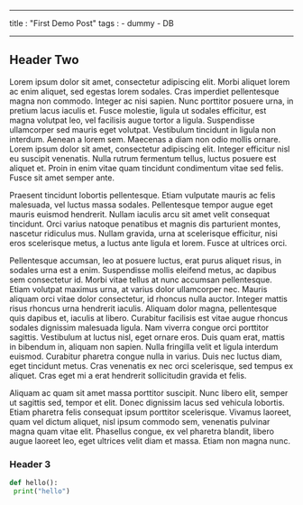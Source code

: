  ---
 title : "First Demo Post"
 tags : 
    - dummy
    - DB
 
 ---
 
 ## Header Two 
 Lorem ipsum dolor sit amet, consectetur adipiscing elit. Morbi aliquet lorem ac enim aliquet, sed egestas lorem sodales. Cras imperdiet pellentesque magna non commodo. Integer ac nisi sapien. Nunc porttitor posuere urna, in pretium lacus iaculis et. Fusce molestie, ligula ut sodales efficitur, est magna volutpat leo, vel facilisis augue tortor a ligula. Suspendisse ullamcorper sed mauris eget volutpat. Vestibulum tincidunt in ligula non interdum. Aenean a lorem sem. Maecenas a diam non odio mollis ornare. Lorem ipsum dolor sit amet, consectetur adipiscing elit. Integer efficitur nisl eu suscipit venenatis. Nulla rutrum fermentum tellus, luctus posuere est aliquet et. Proin in enim vitae quam tincidunt condimentum vitae sed felis. Fusce sit amet semper ante.

Praesent tincidunt lobortis pellentesque. Etiam vulputate mauris ac felis malesuada, vel luctus massa sodales. Pellentesque tempor augue eget mauris euismod hendrerit. Nullam iaculis arcu sit amet velit consequat tincidunt. Orci varius natoque penatibus et magnis dis parturient montes, nascetur ridiculus mus. Nullam gravida, urna at scelerisque efficitur, nisi eros scelerisque metus, a luctus ante ligula et lorem. Fusce at ultrices orci.

Pellentesque accumsan, leo at posuere luctus, erat purus aliquet risus, in sodales urna est a enim. Suspendisse mollis eleifend metus, ac dapibus sem consectetur id. Morbi vitae tellus at nunc accumsan pellentesque. Etiam volutpat maximus urna, at varius dolor ullamcorper nec. Mauris aliquam orci vitae dolor consectetur, id rhoncus nulla auctor. Integer mattis risus rhoncus urna hendrerit iaculis. Aliquam dolor magna, pellentesque quis dapibus et, iaculis at libero. Curabitur facilisis est vitae augue rhoncus sodales dignissim malesuada ligula. Nam viverra congue orci porttitor sagittis. Vestibulum at luctus nisl, eget ornare eros. Duis quam erat, mattis in bibendum in, aliquam non sapien. Nulla fringilla velit et ligula interdum euismod. Curabitur pharetra congue nulla in varius. Duis nec luctus diam, eget tincidunt metus. Cras venenatis ex nec orci scelerisque, sed tempus ex aliquet. Cras eget mi a erat hendrerit sollicitudin gravida et felis.

Aliquam ac quam sit amet massa porttitor suscipit. Nunc libero elit, semper ut sagittis sed, tempor et elit. Donec dignissim lacus sed vehicula lobortis. Etiam pharetra felis consequat ipsum porttitor scelerisque. Vivamus laoreet, quam vel dictum aliquet, nisl ipsum commodo sem, venenatis pulvinar magna quam vitae elit. Phasellus congue, ex vel pharetra blandit, libero augue laoreet leo, eget ultrices velit diam et massa. Etiam non magna nunc. 


### Header 3
```python
def hello():
 print("hello")
```
